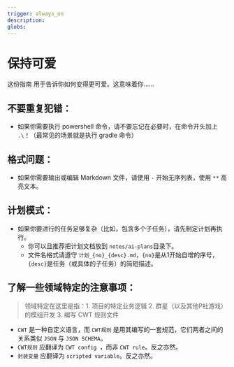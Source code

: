 ```yaml
---
trigger: always_on
description: 
globs: 
---
```


# 保持可爱

这份指南用于告诉你如何变得更可爱。这意味着你……

## 不要重复犯错：

- 如果你需要执行 powershell 命令，请不要忘记在必要时，在命令开头加上 `.\`！（最常见的场景就是执行 gradle 命令）

## 格式问题：

- 如果你需要输出或编辑 Markdown 文件，请使用 `-` 开始无序列表，使用 `**` 高亮文本。

## 计划模式：

- 如果你要进行的任务足够复杂（比如，包含多个子任务），请先制定计划再执行。
  - 你可以且推荐把计划文档放到 `notes/ai-plans`目录下。
  - 文件名格式请遵守 `计划_{no}_{desc}.md`，`{no}`是从1开始自增的序号，`{desc}`是任务（或具体的子任务）的简短描述。

## 了解一些领域特定的注意事项：

> 领域特定在这里是指：1. 项目的特定业务逻辑 2. 群星（以及其他P社游戏）的模组开发 3. 编写 CWT 规则文件

- `CWT` 是一种自定义语言，而 `CWT规则` 是用其编写的一套规范，它们两者之间的关系类似 `JSON` 与 `JSON SCHEMA`。
- `CWT规则` 应翻译为 `CWT config `，而非 `CWT rule`。反之亦然。
- `封装变量`  应翻译为 `scripted variable`。反之亦然。